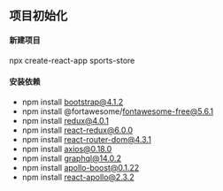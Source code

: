 ## 项目初始化

#### 新建项目
npx create-react-app sports-store

#### 安装依赖

- npm install bootstrap@4.1.2
- npm install @fortawesome/fontawesome-free@5.6.1 
- npm install redux@4.0.1
- npm install react-redux@6.0.0
- npm install react-router-dom@4.3.1
- npm install axios@0.18.0
- npm install graphql@14.0.2
- npm install apollo-boost@0.1.22
- npm install react-apollo@2.3.2
